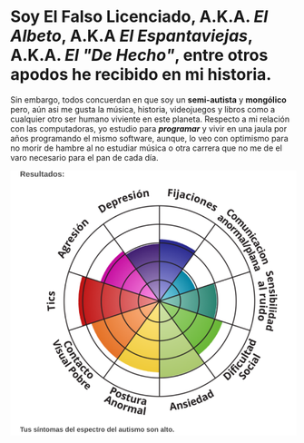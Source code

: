 # Soy El Falso Licenciado, A.K.A. _El Albeto_, A.K.A _El Espantaviejas_, A.K.A. _El "De Hecho"_, entre otros apodos he recibido en mi historia.
Sin embargo, todos concuerdan en que soy un **semi-autista** y **mongólico** pero, aún asi me gusta la música, historia, videojuegos y libros como a cualquier otro ser humano viviente en este planeta.
Respecto a mi relación con las computadoras, yo estudio para _**programar**_ y vivir en una jaula por años programando el mismo software, aunque, lo veo con optimismo para no morir de hambre al no estudiar música o otra carrera que no me de el varo necesario para el pan de cada día.

![alt text](https://github.com/ElFalsoLicenciado/ElFalsoLicenciado/blob/main/autism.png)
